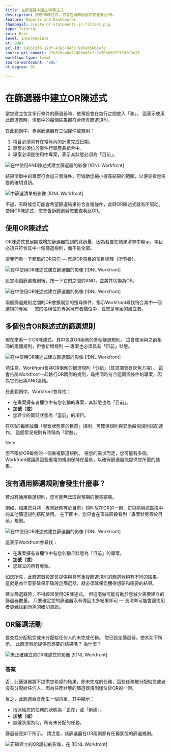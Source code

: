 ```yaml
---
title: 在篩選器中建立OR陳述式
description: 使用OR陳述式，您會告訴篩選器您要查看此OR。
feature: Reports and Dashboards
thumbnail: create-or-statements-in-filters.png
type: Tutorial
role: User
level: Intermediate
kt: 9987
exl-id: 1a56f2f6-12df-43a5-943c-986a85661efa
source-git-commit: 27e8f0aada77488bd6cfc2e786b997f759fd0a17
workflow-type: tm+mt
source-wordcount: '895'
ht-degree: 0%

---
```


# 在篩選器中建立OR陳述式

當您建立包含多行條件的篩選器時，依預設會在每行之間放入「和」。 這表示使用此篩選器時，清單中的每個結果都符合所有篩選規則。

在此範例中，專案篩選器有三個條件或規則：

1. 項目必須具有在當月內的計畫完成日期。
1. 專案必須位於事件行銷產品組合中。
1. 專案必須是使用中專案，表示其狀態必須為「目前」。

![在中使用AND陳述式建立篩選器的影像 [!DNL Workfront]](assets/or-statement-1.png)

結果清單中的專案符合這三個條件，可協助您縮小搜尋結果的範圍，以便查看您需要的確切資訊。

![中篩選清單的影像 [!DNL Workfront]](assets/or-statement-2.png)

不過，有時候您可能會希望篩選結果符合各種條件，此時OR陳述式就有所幫助。 使用OR陳述式，您會告訴篩選器您要查看此OR。

## 使用OR陳述式

OR陳述式會展開或增加篩選器找到的資訊量，因為若要在結果清單中顯示，項目必須只符合其中一個篩選規則，而不是全部。

讓我們看一下簡單的OR語句 — 您是OR項目的項目經理（所有者）。

![在中使用OR陳述式建立篩選器的影像 [!DNL Workfront]](assets/or-statement-3.png)

設定兩個篩選規則後，按一下它們之間的AND，並將其切換為OR。

![在中使用OR陳述式建立篩選器的影像 [!DNL Workfront]](assets/or-statement-4.png)

兩個篩選規則之間的OR會擴展您的搜尋條件，指示Workfront尋找符合其中一個選項的專案 — 您的名稱位於專案擁有者欄位中，或您是專案的建立者。

## 多個包含OR陳述式的篩選規則

現在來看一下OR陳述式，其中包含OR兩側的多個篩選規則。 這會使用與之前相同的兩個規則，但會新增規則 — 專案也必須具有「目前」狀態。

![在中使用OR陳述式建立篩選器的影像 [!DNL Workfront]](assets/or-statement-5.png)

請注意，Workfront會將OR兩側的篩選規則「分組」（其周圍會有灰色方塊）。 這會告訴Workfront一起執行OR兩側的規則，尋找同時符合這兩個條件的專案，因為它們已與AND連結。

在此範例中，Workfront會尋找：

* 在專案擁有者欄位中有您名稱的專案，其狀態也為「目前」。
* **加號（或）**
* 您建立的同時狀態為「當前」的項目。

在OR的每側放置「專案狀態等於目前」規則，可確保規則與其他每個規則搭配運作。 這個常見規則有時稱為「常數」。

>[!NOTE]
>
>您不限於OR每側的一個重複篩選規則。 視您的需求而定，您可能有多個。 Workfront建議將這些重複的規則保持在最低，以確保篩選器能提供您所需的結果。

## 沒有通用篩選規則會發生什麼事？

若沒有通用篩選規則，您可能無法取得預期的搜尋結果。

例如，如果您只將「專案狀態等於目前」規則放在OR的一側，它只能與該區段中的其他篩選規則搭配使用。 在下圖中，您只會在頂端區段看到「專案狀態等於目前」規則。

![在中使用OR陳述式建立篩選器的影像 [!DNL Workfront]](assets/or-statement-6.png)

這表示Workfront會尋找：

* 在專案擁有者欄位中有您名稱且狀態為「目前」的專案。
* **加號（或）**
* 您建立的所有專案。

如您所見，此篩選器設定會提供與具有重複篩選規則的篩選器稍有不同的結果。 這就是為什麼要確保正確設定篩選器，就必須確保您獲得想要和需要的結果。

建立篩選器時，不得經常使用OR陳述式。 但這麼做可能有助於您減少需要建立的篩選器數量。 只要確定您的篩選器沒有傳回太多結果即可 — 長清單可能會讓使用者更難找到所需的確切資訊。

## OR篩選活動

要查找分配給您或未分配給任何人的未完成任務。 您已設定篩選器，使其如下所示。 此篩選器能提供您想要的結果嗎？ 為什麼？

![未正確建立的OR陳述式的影像 [!DNL Workfront]](assets/or-statement-your-turn-1.png)

### 答案

否，此篩選器將不提供您希望的結果，即未完成的任務，這些任務被分配給您或者沒有分配給任何人，因為任務狀態的篩選器規則僅位於OR的一側。

反之，此篩選器會產生一個清單，其中顯示：

* 指派給您的任務的狀態為「正在」或「新建」。
* **加號（或）**
* 無論狀態為何，所有未分配的任務。

篩選器應如下所示。 請注意，此篩選器在OR兩側都有任務狀態的篩選規則。

![正確建立的OR語句的影像，在 [!DNL Workfront]](assets/or-statement-your-turn-2.png)
